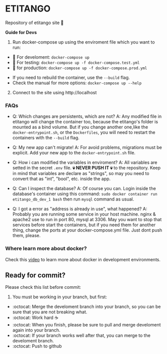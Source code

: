 # ETITANGO

Repository of etitango site :dancer:

**Guide for Devs**

1. Run docker-compose up using the enviroment file which you want to run:
  - :whale: For develoment: `docker-compose up`
  - :whale: For testing: `docker-compose up -f docker-compose.test.yml`
  - :whale: for production: `docker-compose up -f docker-compose.prod.yml`
  * If you need to rebuild the container, use the `--build` flag.
  * Check the manual for more options: `docker-compose up --help`

2. Connect to the site using http://localhost

### FAQs

  * Q: Which changes are persistents, which are not?
    A: Any modified file in etitango will change the container too, because the etitango's folder is mounted as a bind volume. But if you change another one,like the `docker-entrypoint.sh`, or the `Dockerfiles`, you will need to restart the containers with the `--build` flag.

  * Q: My new app can't migrate!
    A: For avoid problems, migrations must be explicit. Add your new app to the `docker-entrypoint.sh` file.

  * Q: How i can modified the variables in enviroment?
    A: All variables are setted in the secret `.env` file. **:skull: NEVER PUSH IT :skull:** to the repository. Keep in mind that variables are declare as "strings", so may you need to convert that as "int", "bool", etc. inside the app.

  * Q: Can I inspect the database?
    A: Of course you can. Login inside the database's container using this command:
      `sudo docker container run etitango_db_dev_1 bash`
      then run `mysql` command as usual.

  * Q: I got a error as "address is already in use", what happened?
    A: Probably you are running some service in your host machine. nginx & apache2 use to run in port 80, mysql at 3306. May you want to stop that services before start the containers, but if you need them for another thing, change the ports at your docker-compose.yml file. Just dont push them, please. 

### Where learn more about docker?

Check this [video](https://www.youtube.com/watch?v=5z2kYFG3OfY&list=PLrb1e2Mp6N_tXQryuDVzOq4SLQKqVv1uz) to learn more about docker in development environments.

## Ready for commit?
Please check this list before commit:

1. You must be working in your branch, but first:
  - :octocat: Merge the develoment branch into your branch, so you can be sure that you are not breaking what.
  - :octocat: Work hard :coffee:
  - :octocat: When you finish, please be sure to pull and merge develoment again into your branch.
  - :octocat: If your branch works well after that, you can merge to the develoment branch.
  - :octocat: Push to github